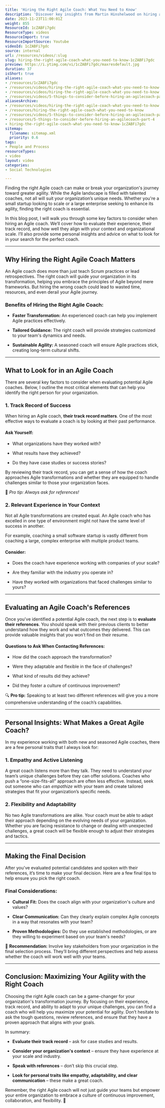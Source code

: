 ```yaml
---
title: 'Hiring the Right Agile Coach: What You Need to Know'
description: 'Discover key insights from Martin Hinshelwood on hiring an #agilecoach in part 4 of our series. Make informed decisions for your #agile journey!'
date: 2023-11-23T11:00:01Z
weight: 855
ResourceId: 1cZABFi7gdc
ResourceType: videos
ResourceImport: true
ResourceImportSource: Youtube
videoId: 1cZABFi7gdc
source: internal
url: /resources/videos/:slug
slug: hiring-the-right-agile-coach-what-you-need-to-know-1cZABFi7gdc
preview: https://i.ytimg.com/vi/1cZABFi7gdc/maxresdefault.jpg
duration: 37
isShort: true
aliases:
- /resources/1cZABFi7gdc
- /resources/videos/hiring-the-right-agile-coach-what-you-need-to-know-1cZABFi7gdc
- /resources/videos/hiring-the-right-agile-coach-what-you-need-to-know
- /resources/videos/5-things-to-consider-before-hiring-an-agilecoach-part-4
aliasesArchive:
- /resources/videos/hiring-the-right-agile-coach-what-you-need-to-know
- /resources/hiring-the-right-agile-coach-what-you-need-to-know
- /resources/videos/5-things-to-consider-before-hiring-an-agilecoach-part-4
- /resources/5-things-to-consider-before-hiring-an-agilecoach-part-4
- hiring-the-right-agile-coach-what-you-need-to-know-1cZABFi7gdc
sitemap:
  filename: sitemap.xml
  priority: 0.6
tags:
- People and Process
resourceTypes:
- video
layout: video
categories:
- Social Technologies

---
```

Finding the right Agile coach can make or break your organization's journey toward greater agility. While the Agile landscape is filled with talented coaches, not all will suit your organization’s unique needs. Whether you're a small startup looking to scale or a large enterprise seeking to enhance its agility, finding the right coach is essential.

In this blog post, I will walk you through some key factors to consider when hiring an Agile coach. We’ll cover how to evaluate their experience, their track record, and how well they align with your context and organizational scale. I’ll also provide some personal insights and advice on what to look for in your search for the perfect coach.

* * *

## Why Hiring the Right Agile Coach Matters

An Agile coach does more than just teach Scrum practices or lead retrospectives. The right coach will guide your organization in its transformation, helping you embrace the principles of Agile beyond mere frameworks. But hiring the wrong coach could lead to wasted time, resources, and even derail your Agile journey.

### Benefits of Hiring the Right Agile Coach:

- **Faster Transformation:** An experienced coach can help you implement Agile practices effectively.

- **Tailored Guidance:** The right coach will provide strategies customized to your team's dynamics and needs.

- **Sustainable Agility:** A seasoned coach will ensure Agile practices stick, creating long-term cultural shifts.

* * *

## What to Look for in an Agile Coach

There are several key factors to consider when evaluating potential Agile coaches. Below, I outline the most critical elements that can help you identify the right person for your organization.

### 1\. Track Record of Success

When hiring an Agile coach, **their track record matters**. One of the most effective ways to evaluate a coach is by looking at their past performance.

#### Ask Yourself:

- What organizations have they worked with?

- What results have they achieved?

- Do they have case studies or success stories?

By reviewing their track record, you can get a sense of how the coach approaches Agile transformations and whether they are equipped to handle challenges similar to those your organization faces.

📌 _Pro tip: Always ask for references!_

### 2\. Relevant Experience in Your Context

Not all Agile transformations are created equal. An Agile coach who has excelled in one type of environment might not have the same level of success in another.

For example, coaching a small software startup is vastly different from coaching a large, complex enterprise with multiple product teams.

#### Consider:

- Does the coach have experience working with companies of your scale?

- Are they familiar with the industry you operate in?

- Have they worked with organizations that faced challenges similar to yours?

* * *

## Evaluating an Agile Coach's References

Once you've identified a potential Agile coach, the next step is to **evaluate their references**. You should speak with their previous clients to better understand how they work and what outcomes they delivered. This can provide valuable insights that you won’t find on their resume.

#### Questions to Ask When Contacting References:

- How did the coach approach the transformation?

- Were they adaptable and flexible in the face of challenges?

- What kind of results did they achieve?

- Did they foster a culture of continuous improvement?

🔍 **Pro tip:** Speaking to at least two different references will give you a more comprehensive understanding of the coach’s capabilities.

* * *

## Personal Insights: What Makes a Great Agile Coach?

In my experience working with both new and seasoned Agile coaches, there are a few personal traits that I always look for:

### 1\. Empathy and Active Listening

A great coach listens more than they talk. They need to understand your team’s unique challenges before they can offer solutions. Coaches who push a “one-size-fits-all” approach are often less effective. Instead, seek out someone who can _empathize_ with your team and create tailored strategies that fit your organization’s specific needs.

### 2\. Flexibility and Adaptability

No two Agile transformations are alike. Your coach must be able to adapt their approach depending on the evolving needs of your organization. Whether you are facing resistance to change or dealing with unexpected challenges, a great coach will be flexible enough to adjust their strategies and tactics.

* * *

## Making the Final Decision

After you've evaluated potential candidates and spoken with their references, it’s time to make your final decision. Here are a few final tips to help ensure you pick the right coach.

### Final Considerations:

- **Cultural Fit:** Does the coach align with your organization's culture and values?

- **Clear Communication:** Can they clearly explain complex Agile concepts in a way that resonates with your team?

- **Proven Methodologies:** Do they use established methodologies, or are they willing to experiment based on your team's needs?

👥 **Recommendation:** Involve key stakeholders from your organization in the final selection process. They’ll bring different perspectives and help assess whether the coach will work well with your teams.

* * *

## Conclusion: Maximizing Your Agility with the Right Coach

Choosing the right Agile coach can be a game-changer for your organization's transformation journey. By focusing on their experience, track record, and ability to adapt to your unique challenges, you can find a coach who will help you maximize your potential for agility. Don’t hesitate to ask the tough questions, review references, and ensure that they have a proven approach that aligns with your goals.

In summary:

- **Evaluate their track record** – ask for case studies and results.

- **Consider your organization's context** – ensure they have experience at your scale and industry.

- **Speak with references** – don’t skip this crucial step.

- **Look for personal traits like empathy, adaptability, and clear communication** – these make a great coach.

Remember, the right Agile coach will not just guide your teams but empower your entire organization to embrace a culture of continuous improvement, collaboration, and flexibility. 🌟
